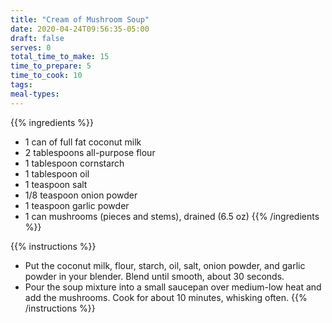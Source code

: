 ```yaml
---
title: "Cream of Mushroom Soup"
date: 2020-04-24T09:56:35-05:00
draft: false
serves: 0
total_time_to_make: 15
time_to_prepare: 5
time_to_cook: 10
tags:
meal-types:
---
```


{{% ingredients %}}
- 1 can of full fat coconut milk
- 2 tablespoons all-purpose flour
- 1 tablespoon cornstarch
- 1 tablespoon oil
- 1 teaspoon salt
- 1/8 teaspoon onion powder
- 1 teaspoon garlic powder
- 1 can mushrooms (pieces and stems), drained (6.5 oz)
{{% /ingredients %}}

{{% instructions %}}
- Put the coconut milk, flour, starch, oil, salt, onion powder, and garlic powder in your blender. Blend until smooth, about 30 seconds.
- Pour the soup mixture into a small saucepan over medium-low heat and add the mushrooms. Cook for about 10 minutes, whisking often.
{{% /instructions %}}
